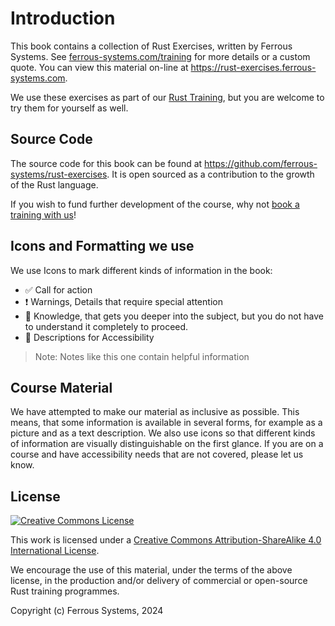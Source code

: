 # Introduction

This book contains a collection of Rust Exercises, written by Ferrous Systems. See [ferrous-systems.com/training](https://ferrous-systems.com/training) for more details or a custom quote. You can view this material on-line at <https://rust-exercises.ferrous-systems.com>.

We use these exercises as part of our [Rust Training](https://ferrous-systems.com/training/), but you are welcome to try them for yourself as well.

## Source Code

The source code for this book can be found at <https://github.com/ferrous-systems/rust-exercises>. It is open sourced as a contribution to the growth of the Rust language.

If you wish to fund further development of the course, why not [book a training with us](https://ferrous-systems.com/training/)!

## Icons and Formatting we use

We use Icons to mark different kinds of information in the book:

- ✅ Call for action
- ❗️ Warnings, Details that require special attention
- 🔎 Knowledge, that gets you deeper into the subject, but you do not have to understand it completely to proceed.
- 💬 Descriptions for Accessibility

> Note: Notes like this one contain helpful information

## Course Material

We have attempted to make our material as inclusive as possible. This means, that some information is available in several forms, for example as a picture and as a text description. We also use icons so that different kinds of information are visually distinguishable on the first glance. If you are on a course and have accessibility needs that are not covered, please let us know.

## License

[![Creative Commons License](https://i.creativecommons.org/l/by-sa/4.0/88x31.png)](http://creativecommons.org/licenses/by-sa/4.0/)

This work is licensed under a [Creative Commons Attribution-ShareAlike 4.0 International License](http://creativecommons.org/licenses/by-sa/4.0/).

We encourage the use of this material, under the terms of the above license, in the production and/or delivery of commercial or open-source Rust training programmes.

Copyright (c) Ferrous Systems, 2024
